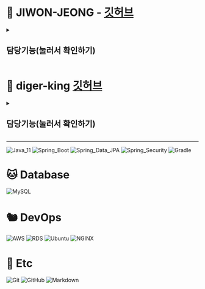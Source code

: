 # 🦁 JIWON-JEONG - [깃허브](https://github.com/JIWEON-JEONG)
<details>
  <summary> <h2> 담당기능(눌러서 확인하기) </summary>
  <div markdown="Jiwon-jeong">

  </div>
</details>


# 🐯 diger-king [깃허브](https://github.com/diger-king)

<details>
  <summary> <h2> 담당기능(눌러서 확인하기) </summary>
  <div markdown="diger">

### 아이디 중복확인
POST api.suwiki.kr/user/check-id

### 이메일 중복확인
POST api.suwiki.kr/user/check-email

### 회원가입
POST api.suwiki.kr/user/join

### 이메일 인증
GET api.suwiki.kr/user/verify-email/?token{}

### 아이디 찾기
POST api.suwiki.kr/user/find-id

### 비밀번호 찾기 
POST api.suwiki.kr/user/find-pw

### 비밀번호 재설정
POST api.suwiki.kr/user/reset-pw

### 로그인 (Mobile Environment)
POST api.suwiki.kr/user/login

### 로그인 (Web Environment)
POST api.suwiki.kr/user/client-login

### 토큰 재발급
POST api.suwiki.kr/user/refresh

### 토큰 재발급
POST api.suwiki.kr/user/client-refresh

### 회원탈퇴
POST api.suwiki.kr/user/quit

### 내 정보
GET api.suwiki.kr/user/my-page

### 이용제한 내역 조회
GET api.suwiki.kr/user/restricted-reason

### 블랙리스트 내역 조회
GET api.suwiki.kr/user/blacklist-reason

### 강의평가 신고하기
POST api.suwiki.kr/user/report/evaluate

### 시험정보 신고하기
POST api.suwiki.kr/user/report/exam


---

## 관리자 API 는 구현이 되었지만, 보안상 명시하지 않음
    
### 관리자 로그인

### 신고된 게시글 리스트 불러오기

### 신고된 게시글 자세히 보기(강의평가)

### 신고된 게시글 자세히 보기(시험정보)

### 강의평가 삭제 및 유저 정지조치

### 시험정보 삭제 및 유저 정지조치

### 강의평가 삭제 및 유저 블랙리스트

### 시험정보 삭제 및 유저 블랙리스트

### 신고된 시험정보 이상 없음

### 신고된 강의평가 이상 없음

  </div>
</details>

---


![Java_11](https://img.shields.io/badge/java11-red?style=flat-square&logo=java&logoColor=white)
![Spring_Boot](https://img.shields.io/badge/Spring_Boot-6DB33F.svg?style=flat-square&logo=spring&logoColor=white)
![Spring_Data_JPA](https://img.shields.io/badge/Spring_Data_JPA-6DB33F.svg?style=flat-square&logo=spring&logoColor=white)
![Spring_Security](https://img.shields.io/badge/Spring_Security-6DB33F.svg?style=flat-square&logo=spring&logoColor=white)
![Gradle](https://img.shields.io/badge/Gradle-02303A.svg?style=flat-square&logo=Gradle&logoColor=white) 

# 🐱 Database
![MySQL](https://img.shields.io/badge/MySQL-4479A1.svg?style=flat-square&logo=Mysql&logoColor=white)

# 🐿️ DevOps
![AWS](https://img.shields.io/badge/AWS-232F3E.svg?style=flat-square&logo=Amazon-AWS&logoColor=white)
![RDS](https://img.shields.io/badge/RDS-232F3E.svg?style=flat-square&logo=mysql&logoColor=#232F3E)
![Ubuntu](https://img.shields.io/badge/Ubuntu-FCC624.svg?style=flat-square&logo=Ubuntu&logoColor=#E95420)
![NGINX](https://img.shields.io/badge/NGINX-269539.svg?style=flat-square&logo=NGINX&logoColor=white)


# 🦉 Etc
![Git](https://img.shields.io/badge/Git-F05032.svg?style=flat-square&logo=Git&logoColor=white)
![GitHub](https://img.shields.io/badge/GitHub-181717.svg?style=flat-square&logo=GitHub&logoColor=white)
![Markdown](https://img.shields.io/badge/Markdown-000000?style=flat-square&logo=markdown&logoColor=white)

